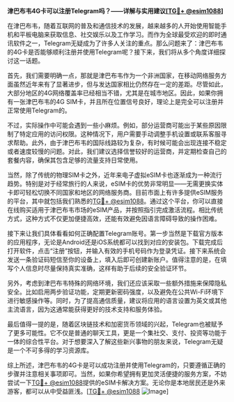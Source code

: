 **津巴布韦4G卡可以注册Telegram吗？——详解与实用建议[[TG💪+ @esim1088](https://t.me/s/esim1088)]**

在津巴布韦，随着互联网的普及和通信技术的发展，越来越多的人开始使用智能手机和平板电脑来获取信息、社交娱乐以及工作学习。而作为全球最受欢迎的即时通讯软件之一，Telegram无疑成为了许多人关注的重点。那么问题来了：津巴布韦的4G卡是否能够顺利注册并使用Telegram呢？接下来，我们将从多个角度详细探讨这一话题。

首先，我们需要明确一点，那就是津巴布韦作为一个非洲国家，在移动网络服务方面虽然近年来有了显著进步，但与发达国家相比仍然存在一定的差距。尽管如此，大部分地区的4G网络覆盖率已经相当不错，尤其是在城市地区。因此，如果你拥有一张津巴布韦的4G SIM卡，并且所在位置信号良好，理论上是完全可以注册并正常使用Telegram的。

不过，实际操作中可能会遇到一些小麻烦。例如，部分运营商可能出于某些原因限制了特定应用的访问权限。这种情况下，用户需要手动调整手机设置或联系客服寻求帮助。此外，由于津巴布韦的国际线路较为复杂，有时候可能会出现连接不稳定或者速度较慢的问题。对此，我们建议选择信誉较好的运营商，并定期检查自己的套餐内容，确保其包含足够的流量支持日常使用。

当然，除了传统的物理SIM卡之外，近年来电子虚拟eSIM卡也逐渐成为一种流行趋势。特别是对于经常旅行的人来说，eSIM卡的优势非常明显——无需更换实体卡即可轻松切换不同国家和地区的网络服务商。目前市面上有许多提供eSIM服务的平台，其中就包括我们熟悉的[TG💪+ @esim1088](https://t.me/s/esim1088)。通过这个平台，你可以直接在线购买适用于津巴布韦市场的eSIM产品，并按照指引完成激活流程。相比传统方式，这种方式不仅更加便捷高效，还能有效避免因语言障碍导致的操作困难。

接下来让我们具体看看如何正确配置Telegram账号。第一步当然是下载官方版本的应用程序，无论是Android还是iOS系统都可以找到对应的安装包。下载完成后打开软件，点击“注册”按钮，并输入有效的手机号码作为登录凭证。接下来系统会发送一条验证码短信至你的设备上，填入后即可创建新账户。值得注意的是，在填写个人信息时尽量保持真实准确，这样有助于后续的安全验证环节。

另外，考虑到津巴布韦特殊的网络环境，我们还应该采取一些额外措施来保障隐私安全。比如启用两步验证功能，定期更新密码强度，以及避免在公共Wi-Fi环境下进行敏感操作等。同时，为了提高通信质量，建议将应用的语言设置为英文或其他主流语言，因为这通常能获得更好的技术支持和服务体验。

最后值得一提的是，随着区块链技术和加密货币领域的兴起，Telegram也被赋予了更多可能性。它不仅是普通的聊天工具，更是一个集社交、支付、投资等功能于一体的综合性平台。对于想要深入了解这些新兴事物的朋友来说，Telegram无疑是一个不可多得的学习资源库。

综上所述，津巴布韦的4G卡是可以成功注册并使用Telegram的，只要遵循正确的步骤并注意相关事项即可。当然，如果你希望拥有更加灵活便捷的服务方案，不妨尝试一下[TG💪+ @esim1088](https://t.me/s/esim1088)提供的eSIM卡解决方案。无论你是本地居民还是外来游客，都可以从中受益匪浅。[[TG💪+ @esim1088](https://t.me/s/esim1088) ![Image](https://i.postimg.cc/4NQfJmqS/Snipaste-2025-05-13-00-14-12.png)]